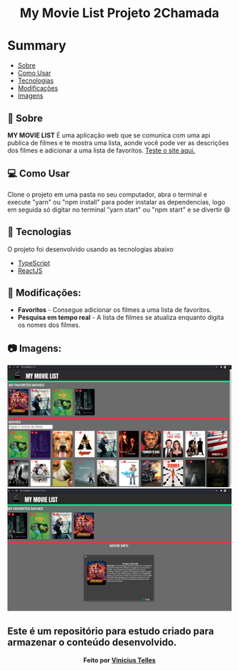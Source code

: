<h1 align="center">My Movie List Projeto 2Chamada</h1>


# Summary

- [Sobre](#sobre)
- [Como Usar](#como-usar)
- [Tecnologias](#techs-usadas)
- [Modificações](#modificacoes)
- [Imagens](#imagens)


<a id="sobre"></a>

## :bookmark: Sobre

<strong>MY MOVIE LIST</strong> É uma aplicação web que se comunica com uma api publica de filmes e te mostra uma lista, aonde você pode ver as descrições dos filmes e adicionar a uma lista de favoritos.
<a href="https://ice-pokedex.netlify.app/" target="_blank">Teste o site aqui.</a>

<a id="como-usar"></a>
## :computer: Como Usar
Clone o projeto em uma pasta no seu computador, abra o terminal e execute "yarn" ou "npm install" para poder instalar as dependencias, logo em seguida só digitar no terminal "yarn start" ou "npm start" e se divertir :smile:

<a id="techs-usadas"></a>

## :rocket: Tecnologias

O projeto foi desenvolvido usando as tecnologias abaixo

- [TypeScript](https://www.typescriptlang.org/)
- [ReactJS](https://reactjs.org/)

## :pushpin: Modificações:

- <b>Favoritos</b> - Consegue adicionar os filmes a uma lista de favoritos.
- <b>Pesquisa em tempo real</b> - A lista de filmes se atualiza enquanto digita os nomes dos filmes.

<a id="imagens"></a>
## :camera: Imagens:
![Homepage](src/assets/image.png)
![Movieinfo](src/assets/image2.png)

## Este é um repositório para estudo criado para armazenar o conteúdo desenvolvido.

<h4 align="center">
Feito por <a href="https://www.linkedin.com/in/vinicius-telles-984301a6/" target="_blank">Vinicius Telles</a>
</h4>
